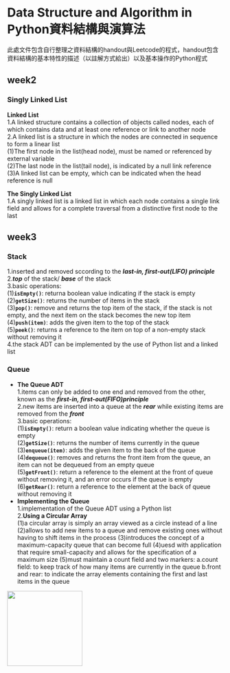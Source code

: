 # **Data Structure and Algorithm in Python資料結構與演算法**

此處文件包含自行整理之資料結構的handout與Leetcode的程式，handout包含資料結構的基本特性的描述（以註解方式給出）以及基本操作的Python程式

## week2
### **Singly Linked List**<br>

**Linked List**<br>
1.A linked structure contains a collection of objects called nodes, each of which contains data and at least one reference or link to another node<br>
2.A linked list is a structure in which the nodes are connected in sequence to form a linear list<br>
(1)The first node in the list(head node), must be named or referenced by external variable<br>
(2)The last node in the list(tail node), is indicated by a null link reference<br>
(3)A linked list can be empty, which can be indicated when the head reference is null<br>

**The Singly Linked List**<br>
1.A singly linked list is a linked list in which each node contains a single link field and allows for a complete traversal from a distinctive first node to the last<br>


## week3
### Stack
1.inserted and removed sccording to the ***last-in, first-out(LIFO) principle***<br>
2.***top*** of the stack/ ***base*** of the stack<br>
3.basic operations:<br>
(1)**`isEmpty()`**: returna boolean value indicating if the stack is empty<br>
(2)**`getSize()`**: returns the number of items in the stack<br>
(3)**`pop()`**: remove and returns the top item of the stack, if the stack is not empty, and the next item on the stack becomes the new top item<br>
(4)**`push(item)`**: adds the given item to the top of the stack<br>
(5)**`peek()`**: returns a reference to the item on top of a non-empty stack without removing it<br>
4.the stack ADT can be implemented by the use of Python list and a linked list

### Queue
- **The Queue ADT**<br>
1.items can only be added to one end and removed from the other, known as the ***first-in, first-out(FIFO)principle***<br>
2.new items are inserted into a queue at the ***rear*** while existing items are removed from the ***front***<br>
3.basic operations:<br>
(1)**`isEmpty()`**: return a boolean value indicating whether the queue is empty<br>
(2)**`getSize()`**: returns the number of items currently in the queue<br>
(3)**`enqueue(item)`**: adds the given item to the back of the queue<br>
(4)**`dequeue()`**: removes and returns the front item from the queue, an item can not be dequeued from an empty queue<br>
(5)**`getFront()`**: return a reference to the element at the front of queue without removing it, and an error occurs if the queue is empty<br>
(6)**`getRear()`**: return a reference to the element at the back of queue without removing it<br>
- **Implementing the Queue**<br>
1.implementation of the Queue ADT using a Python list<br>
2.**Using a Circular Array**<br>
(1)a circular array is simply an array viewed as a circle instead of a line
(2)allows to add new items to a queue and remove existing ones without having to shift items in the process
(3)introduces the concept of a maximum-capacity queue that can become full
(4)uesd with application that require small-capacity and allows for the specification of a maximum size
(5)must maintain a count field and two markers:
a.count field: to keep track of how many items are currently in the queue
b.front and rear: to indicate the array elements containing the first and last items in the queue

<img width="175" height="175" src="http://img.wxcha.com/file/201712/06/9a3fc5676a.jpg"/>
